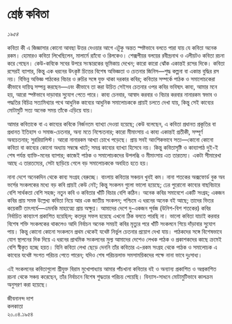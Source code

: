 # শ্রেষ্ঠ কবিতা

_১৯৫৪_

কবিতা কী এ জিজ্ঞাসার কোনো আবছা উত্তর দেওয়ার আগে এটুকু অন্তত স্পষ্টভাবে বলতে পারা যায় যে কবিতা অনেক রকম। হোমারও কবিতা লিখেছিলেন, মালার্মে র‍্যাঁবো ও রিলকেও। শেক্সপীয়র বলয়ের রবীন্দ্রনাথ ও এলীয়টও কবিতা রচনা করে গেছেন। কেউ-কবিকে সবের উপরে সংস্কারকের ভূমিকায় দেখেন; কারো কারো ঝোঁক একান্তই রসের দিকে। কবিতা রসেরই ব্যাপার, কিন্তু এক ধরনের উৎকৃষ্ট চিত্তের বিশেষ অভিজ্ঞতা ও চেতনার জিনিস—শুদ্ধ কল্পনা বা একান্ত বুদ্ধির রস নয়। বিভিন্ন অভিজ্ঞ পাঠকের বিচার ও রুচির সঙ্গে যুক্ত থাকা দরকার কবির; কবিতার সম্পর্কে পাঠক ও সমালোচকেরা কীভাবে দায়িত্ব সম্পন্ন করছেন—এবং কীভাবে তা করা উচিত সেইসব চেতনার ওপর কবির ভবিষ্যৎ কাব্য, আমার মনে হয়, আরো স্পষ্টভাবে দাড়াবার সু্যোগ পেতে পারে। কাব্য চেনবার, আস্বাদ করবার ও বিচার করবার নানারকম স্বভাব ও পদ্ধতির বিচিত্র সত্যমিথ্যার পথে আধুনিক কাব্যের আধুনিক সমালোচককে প্রায়ই চলতে দেখা যায়, কিন্তু সেই কাব্যের মোটামুটি সত্য অনেক সময় তাঁকে এড়িয়ে যায়।

আমার কবিতাকে বা এ কাব্যের কবিকে নির্জনতম ব্যাখ্যা দেওয়া হয়েছে; কেউ বলেছেন, এ কবিতা প্রধানত প্রকৃতির বা প্রধানত ইতিহাস ও সমাজ-চেতনার, অন্য মতে নিশ্চেতনার; কারো মীমাংসায় এ কাব্য একান্তই প্রতীকী, সম্পূর্ণ অবচেতনার; সুররিয়ালিস্ট। আরো নানারকম আখ্যা চোখে পড়েছে। প্রায় সবই আংশিকভাবে সত্য—কোনো কোনো কবিতা বা কাব্যের কোনো অধ্যায় সম্বন্ধে খাটে; সমগ্র কাব্যের ব্যাখ্যা হিসেবে নয়। কিন্তু কবিতাসৃষ্টি ও কাব্যাপাঠ দুই-ই শেষ পর্যন্ত ব্যাক্তি-মনের ব্যাপার; কাজেই পাঠক ও সমালোচকদের উপলব্ধি ও মীমাংসায় এত তারতম্য। একটা সীমারেখা আছে এ তারতম্যের, সেটা ছাড়িয়ে গেলে বড় সমালোচককে অবহিত হতে হয়।

নানা দেশে অনেকদিন থেকে কাব্য সংগ্রহ বেরুচ্ছে। বাংলায় কবিতার সঞ্চয়ন খুবই কম। নানা শতকের অক্সফোর্ড বুক অব ভর্সের সংকলকের মধ্যে বড় কবি প্রায়ই কেউ নেই; কিন্তু সংকলন গুলো ভালো হয়েছে; ঢের পুরোনো কাব্যের বাছবিচারে বেশি সার্থকতা বেশি সহজ; নতুন কবি ও কবিতার খাঁটি বিচার বেশি কঠিন। অনেক কবির সমাবেশে একটি সংগ্রহ; একজন কবির প্রায় সমস্ত উল্লেখ্য কবিতা নিয়ে আর এক জাতীয় সংকলন; পশ্চিমে এ ধরনের অনেক বই আছে; তাদের ভিতর কয়েকটি তাৎপর্যে—এমনকি মাহাত্ম্যে প্রায় অক্ষুণ্ণ। আমাদের দেশে দু-একজন পূর্বজ \(উনিশ-বিশ শতকের\) কবির নির্বাচিত কাব্যাংশ প্রকাশিত হয়েছিল; কতদূর সফল হয়েছে এখনো ঠিক বলতে পারছি না। ভালো কবিতা যাচাই করবার বিশেষ শক্তি সংকলকের থাকলেও আদি নির্বাচন অনেক সময়ই কবির মৃত্যুর পরে খাঁটি সংকলনে গিয়ে দাঁড়াবার সু্যোগ পায়। কিন্তু কোনো কোনো সংকলনে প্রথম থেকেই যথেষ্ট নির্ভুল চেতনার প্রয়োগ দেখা যায়। পাঠকদের সঙ্গে বিশেষভাবে যোগ স্থাপনের দিক দিয়ে এ ধরনের প্রাথমিক সংকলনের মুল্য আমাদের দেশেও লেখক পাঠক ও প্রকাশকদের কাছে ক্রমেই বেশি স্বীকৃত হচ্ছে হয়ত। যিনি কবিতা লেখা ছেড়ে দেননি তাঁর কবিতার এ-রকম সংগ্রহ থেকে পাঠক ও সমালোচক এ কাব্যের যথেষ্ট সংগত পরিচয় পেতে পারেন; যদিও শেষ পরিচয়লাভ সমসাময়িকদের পক্ষে নানা ভাবে দুঃসাধ্য।

এই সংকলনের কবিতাগুলো শ্রীযুক্ত বিরাম মুখোপাধ্যায় আমার পাঁচখানা কবিতার বই ও অন্যান্য প্রকাশিত ও অপ্রকাশিত রচনা থেকে সঞ্চয় করেছেন, তাঁর নির্বাচনে বিশেষ শুদ্ধতার পরিচয় পেয়েছি। বিন্যাস-সাধনে মোটামুটিভাবে কালক্রম অনুসরণ করা হয়েছে।

জীবনানন্দ দাশ  
কলকাতা  
২০.০৪.১৯৫৪

